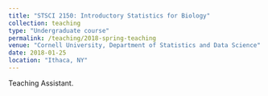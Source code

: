 ```yaml
---
title: "STSCI 2150: Introductory Statistics for Biology"
collection: teaching
type: "Undergraduate course"
permalink: /teaching/2018-spring-teaching
venue: "Cornell University, Department of Statistics and Data Science"
date: 2018-01-25
location: "Ithaca, NY"
---
```

Teaching Assistant.
